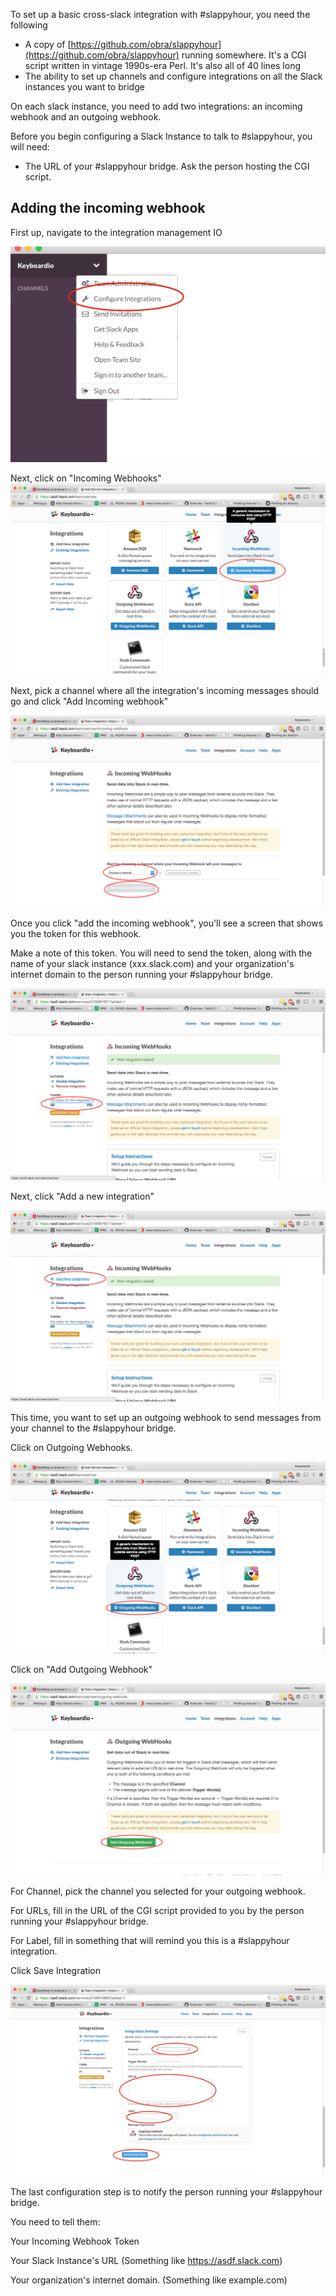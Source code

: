   

To set up a basic cross-slack integration with #slappyhour,
  you need the following

*   A copy of [https://github.com/obra/slappyhour](https://github.com/obra/slappyhour)
    running somewhere. It's a CGI script written in vintage
    1990s-era Perl. It's also all of 40 lines long
*   The ability to set up channels and configure integrations
    on all the Slack instances you want to bridge

On each slack instance, you need to add two integrations: an
  incoming webhook and an outgoing webhook.

Before you begin configuring a Slack Instance to talk to
  #slappyhour, you will need:

*   The URL of your #slappyhour bridge. Ask the person hosting
    the CGI script.

## Adding the incoming webhook

First up, navigate to the integration management IO

![](setup/images/image00.png)

Next, click on "Incoming Webhooks" ![](setup/images/image05.png)

Next, pick a channel where all the integration's incoming
  messages should go and click "Add Incoming webhook"

![](setup/images/image01.png)

Once you click "add the incoming webhook", you'll see a screen
  that shows you the token for this webhook.

Make a note of this token. You will need to send the token,
  along with the name of your slack instance (xxx.slack.com) and
  your organization's internet domain to the person running your
  #slappyhour bridge.

![](setup/images/image02.png)

Next, click "Add a new integration"

![](setup/images/image07.png)

This time, you want to set up an outgoing webhook to send
  messages from your channel to the #slappyhour bridge.

Click on Outgoing Webhooks.

![](setup/images/image06.png)

Click on "Add Outgoing Webhook"

![](setup/images/image04.png)

For Channel, pick the channel you selected for your outgoing
  webhook.

For URLs, fill in the URL of the CGI script provided to you by
  the person running your #slappyhour bridge.

For Label, fill in something that will remind you this is a
  #slappyhour integration.

Click Save Integration

![](setup/images/image03.png)

The last configuration step is to notify the person running
  your #slappyhour bridge.

You need to tell them:

Your Incoming Webhook Token

Your Slack Instance's URL (Something like https://asdf.slack.com)

Your organization's internet domain. (Something like example.com)